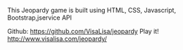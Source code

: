 This Jeopardy game is built using HTML, CSS, Javascript, Bootstrap,jservice API

Github: https://github.com/VisaLisa/jeopardy
Play it! http://www.visalisa.com/jeopardy/
